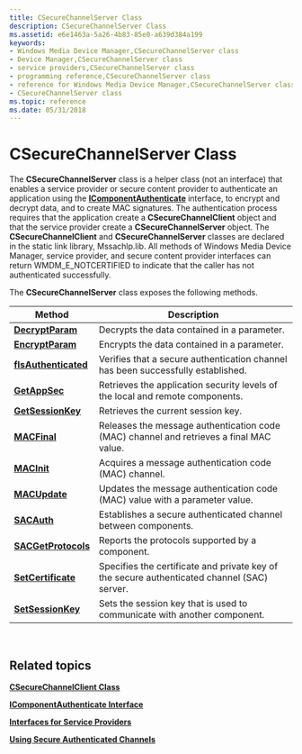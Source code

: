 ```yaml
---
title: CSecureChannelServer Class
description: CSecureChannelServer Class
ms.assetid: e6e1463a-5a26-4b83-85e0-a639d384a199
keywords:
- Windows Media Device Manager,CSecureChannelServer class
- Device Manager,CSecureChannelServer class
- service providers,CSecureChannelServer class
- programming reference,CSecureChannelServer class
- reference for Windows Media Device Manager,CSecureChannelServer class
- CSecureChannelServer class
ms.topic: reference
ms.date: 05/31/2018
---
```


# CSecureChannelServer Class

The **CSecureChannelServer** class is a helper class (not an interface) that enables a service provider or secure content provider to authenticate an application using the [**IComponentAuthenticate**](/windows/desktop/api/mswmdm/nn-mswmdm-icomponentauthenticate) interface, to encrypt and decrypt data, and to create MAC signatures. The authentication process requires that the application create a **CSecureChannelClient** object and that the service provider create a **CSecureChannelServer** object. The **CSecureChannelClient** and **CSecureChannelServer** classes are declared in the static link library, Mssachlp.lib. All methods of Windows Media Device Manager, service provider, and secure content provider interfaces can return WMDM\_E\_NOTCERTIFIED to indicate that the caller has not authenticated successfully.

The **CSecureChannelServer** class exposes the following methods.



| Method                                                            | Description                                                                                 |
|-------------------------------------------------------------------|---------------------------------------------------------------------------------------------|
| [**DecryptParam**](/previous-versions/bb231598(v=vs.85))         | Decrypts the data contained in a parameter.                                                 |
| [**EncryptParam**](/previous-versions/ms868509(v=msdn.10))         | Encrypts the data contained in a parameter.                                                 |
| [**fIsAuthenticated**](/previous-versions/bb231600(v=vs.85)) | Verifies that a secure authentication channel has been successfully established.            |
| [**GetAppSec**](/previous-versions/bb231601(v=vs.85))               | Retrieves the application security levels of the local and remote components.               |
| [**GetSessionKey**](/previous-versions/bb231602(v=vs.85))       | Retrieves the current session key.                                                          |
| [**MACFinal**](/previous-versions/ms868513(v=msdn.10))                 | Releases the message authentication code (MAC) channel and retrieves a final MAC value.     |
| [**MACInit**](/previous-versions/ms868514(v=msdn.10))                   | Acquires a message authentication code (MAC) channel.                                       |
| [**MACUpdate**](/previous-versions/ms868515(v=msdn.10))               | Updates the message authentication code (MAC) value with a parameter value.                 |
| [**SACAuth**](/previous-versions/ms868516(v=msdn.10))                   | Establishes a secure authenticated channel between components.                              |
| [**SACGetProtocols**](/previous-versions/ms868517(v=msdn.10))   | Reports the protocols supported by a component.                                             |
| [**SetCertificate**](/previous-versions/ms868518(v=msdn.10))     | Specifies the certificate and private key of the secure authenticated channel (SAC) server. |
| [**SetSessionKey**](/previous-versions/ms868519(v=msdn.10))       | Sets the session key that is used to communicate with another component.                    |



 

## Related topics

<dl> <dt>

[**CSecureChannelClient Class**](csecurechannelclient-class.md)
</dt> <dt>

[**IComponentAuthenticate Interface**](/windows/desktop/api/mswmdm/nn-mswmdm-icomponentauthenticate)
</dt> <dt>

[**Interfaces for Service Providers**](interfaces-for-service-providers.md)
</dt> <dt>

[**Using Secure Authenticated Channels**](using-secure-authenticated-channels.md)
</dt> </dl>

 

 
